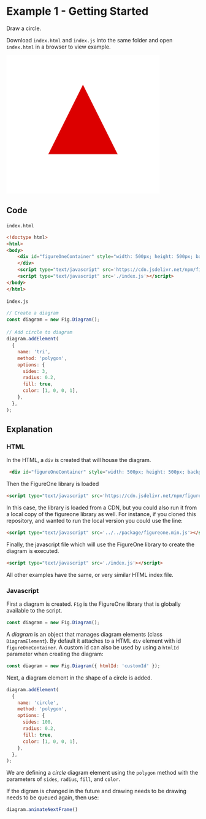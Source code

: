 # Example 1 - Getting Started

Draw a circle.

Download `index.html` and `index.js` into the same folder and open `index.html` in a browser to view example.

![](./example.png)

## Code
`index.html`
```html
<!doctype html>
<html>
<body>
    <div id="figureOneContainer" style="width: 500px; height: 500px; background-color: black;">
    </div>
    <script type="text/javascript" src='https://cdn.jsdelivr.net/npm/figureone@0.3.2/figureone.min.js'></script>
    <script type="text/javascript" src='./index.js'></script>
</body>
</html>
```

`index.js`
```js
// Create a diagram
const diagram = new Fig.Diagram();

// Add circle to diagram
diagram.addElement(
  {
    name: 'tri',
    method: 'polygon',
    options: {
      sides: 3,
      radius: 0.2,
      fill: true,
      color: [1, 0, 0, 1],
    },
  },
);

```
## Explanation

### HTML
In the HTML, a `div` is created that will house the diagram.
```html
 <div id="figureOneContainer" style="width: 500px; height: 500px; background-color: black;">
 ```

Then the FigureOne library is loaded
```html
<script type="text/javascript" src='https://cdn.jsdelivr.net/npm/figureone@0.3.2/figureone.min.js'></script>
```
In this case, the library is loaded from a CDN, but you could also run it from a local copy of the figureone library as well. For instance, if you cloned this repository, and wanted to run the local version you could use the line:
```html
<script type="text/javascript" src='../../package/figureone.min.js'></script>
```

Finally, the javascript file which will use the FigureOne library to create the diagram is executed.

```html
<script type="text/javascript" src='./index.js'></script>
```

All other examples have the same, or very similar HTML index file.

### Javascript

First a diagram is created. `Fig` is the FigureOne library that is globally available to the script.

```js
const diagram = new Fig.Diagram();
```

A *diagram* is an object that manages diagram elements (class `DiagramElement`). By default it attaches to a HTML `div` element with id `figureOneContainer`. A custom id can also be used by using a `htmlId` parameter when creating the diagram:

```js
const diagram = new Fig.Diagram({ htmlId: 'customId' });
```

Next, a diagram element in the shape of a circle is added.

```js
diagram.addElement(
  {
    name: 'circle',
    method: 'polygon',
    options: {
      sides: 100,
      radius: 0.2,
      fill: true,
      color: [1, 0, 0, 1],
    },
  },
);
```

We are defining a *circle* diagram element using the `polygon` method with the parameters of `sides`, `radius`, `fill`, and `color`.


If the digram is changed in the future and drawing needs to be drawing needs to be queued again, then use:

```js
diagram.animateNextFrame()
```

<!-- [link here](../../docs/README.md#TypeEquationPhrase) -->
